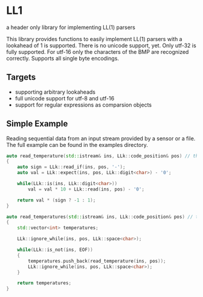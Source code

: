 # LL1
a header only library for implementing LL(1) parsers 

This library provides functions to easily implement LL(1) parsers with a lookahead of 1 is supported. There is no unicode support, yet. Only utf-32 is fully supported. For utf-16 only the characters of the BMP are recognized correctly. Supports all single byte encodings.

## Targets
- supporting arbitrary lookaheads
- full unicode support for utf-8 and utf-16
- support for regular expressions as comparsion objects

## Simple Example
Reading sequential data from an input stream provided by a sensor or a file. The full example can be found in the examples directory.

```C++
auto read_temperature(std::istream& ins, LLk::code_position& pos) // throws unexpected_token
{
    auto sign = LLk::read_if(ins, pos, '-');
    auto val = LLk::expect(ins, pos, LLk::digit<char>) - '0';

    while(LLk::is(ins, LLk::digit<char>))
        val = val * 10 + LLk::read(ins, pos) - '0';

    return val * (sign ? -1 : 1);
}

auto read_temperatures(std::istream& ins, LLk::code_position& pos) // throws unexpected_token
{
    std::vector<int> temperatures;

    LLk::ignore_while(ins, pos, LLk::space<char>);

    while(LLk::is_not(ins, EOF))
    {
        temperatures.push_back(read_temperature(ins, pos));
        LLk::ignore_while(ins, pos, LLk::space<char>);
    }

    return temperatures;
}
```

